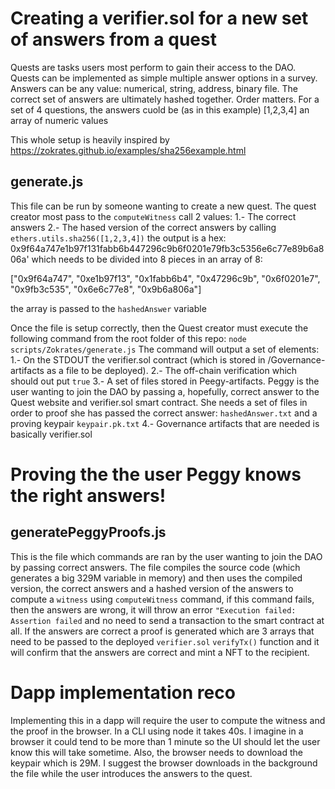 # Creating a verifier.sol for a new set of answers from a quest
Quests are tasks users most perform to gain their access to the DAO.
Quests can be implemented as simple multiple answer options in a survey.
Answers can be any value: numerical, string, address, binary file.
The correct set of answers are ultimately hashed together. Order matters.
For a set of 4 questions, the answers cuold be (as in this example) [1,2,3,4] an array of numeric values

This whole setup is heavily inspired by https://zokrates.github.io/examples/sha256example.html

## generate.js
This file can be run by someone wanting to create a new quest.
The quest creator most pass to the `computeWitness` call 2 values:
1.- The correct answers
2.- The hased version of the correct answers by calling `ethers.utils.sha256([1,2,3,4])` the output is a hex:  0x9f64a747e1b97f131fabb6b447296c9b6f0201e79fb3c5356e6c77e89b6a806a' which needs to be divided into 8 pieces in an array of 8:

["0x9f64a747", 
"0xe1b97f13", 
"0x1fabb6b4", 
"0x47296c9b", 
"0x6f0201e7", 
"0x9fb3c535", 
"0x6e6c77e8", 
"0x9b6a806a"]

the array is passed to the `hashedAnswer` variable

Once the file is setup correctly, then the Quest creator must execute the following command from the root folder of this repo: `node scripts/Zokrates/generate.js`
The command will output a set of elements:
1.- On the STDOUT the verifier.sol contract (which is stored in /Governance-artifacts as a file to be deployed).
2.- The off-chain verification which should out put `true`
3.- A set of files stored in Peegy-artifacts. Peggy is the user wanting to join the DAO by passing a, hopefully, correct answer to the Quest website and verifier.sol smart contract. She needs a set of files in order to proof she has passed the correct answer: `hashedAnswer.txt` and a proving keypair `keypair.pk.txt`
4.- Governance artifacts that are needed is basically verifier.sol


# Proving the the user Peggy knows the right answers!

## generatePeggyProofs.js
This is the file which commands are ran by the user wanting to join the DAO by passing correct answers.
The file compiles the source code (which generates a big 329M variable in memory) and then uses the compiled version, the correct answers and a hashed version of the answers to compute a `witness` using `computeWitness` command, if this command fails, then the answers are wrong, it will throw an error `"Execution failed: Assertion failed` and no need to send a transaction to the smart contract at all.
If the answers are correct a proof is generated which are 3 arrays that need to be passed to the deployed `verifier.sol` `verifyTx()` function and it will confirm that the answers are correct and mint a NFT to the recipient.


# Dapp implementation reco
Implementing this in a dapp will require the user to compute the witness and the proof in the browser. In a CLI using node it takes 40s. I imagine in a browser it could tend to be more than 1 minute so the UI should let the user know this will take sometime. Also, the browser needs to download the keypair which is 29M. I suggest the browser downloads in the background the file while the user introduces the answers to the quest.